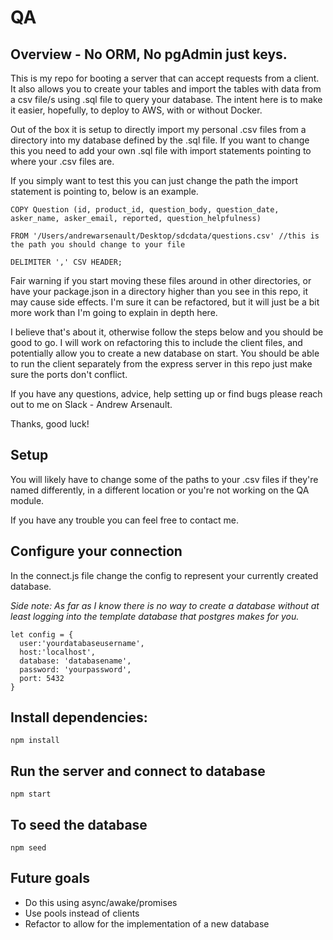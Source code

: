 # QA
## Overview - No ORM, No pgAdmin just keys.

This is my repo for booting a server that can accept requests from a client. It also allows you to create your tables and import the tables with data from a csv file/s using .sql file to query your database. The intent here is to make it easier, hopefully, to deploy to AWS, with or without Docker.

Out of the box it is setup to directly import my personal .csv files from a directory into my database defined by the .sql file.  If you want to change this you need to add your own .sql file with import statements pointing to where your .csv files are.

If you simply want to test this you can just change the path the import statement is pointing to, below is an example.

```
COPY Question (id, product_id, question_body, question_date, asker_name, asker_email, reported, question_helpfulness)

FROM '/Users/andrewarsenault/Desktop/sdcdata/questions.csv' //this is the path you should change to your file

DELIMITER ',' CSV HEADER;
```

Fair warning if you start moving these files around in other directories, or have your package.json in a directory higher than you see in this repo, it may cause side effects.  I'm sure it can be refactored, but it will just be a bit more work than I'm going to explain in depth here.

I believe that's about it, otherwise follow the steps below and you should be good to go.  I will work on refactoring this to include the client files, and potentially allow you to create a new database on start. You should be able to run the client separately from the express server in this repo just make sure the ports don't conflict.  

If you have any questions, advice, help setting up or find bugs please reach out to me on Slack - Andrew Arsenault.

Thanks, good luck!

## Setup

You will likely have to change some of the paths to your .csv files if they're named differently, in a different location or you're not working on the QA module.

If you have any trouble you can feel free to contact me.

## Configure your connection

In the connect.js file change the config to represent your currently created database.

*Side note: As far as I know there is no way to create a database without at least logging into the template database that postgres makes for you.*

```
let config = {
  user:'yourdatabaseusername',
  host:'localhost',
  database: 'databasename',
  password: 'yourpassword',
  port: 5432
}
```

## Install dependencies:

```
npm install
```

## Run the server and connect to database

```
npm start
```

## To seed the database

```
npm seed
```

## Future goals

- Do this using async/awake/promises
- Use pools instead of clients
- Refactor to allow for the implementation of a new database
